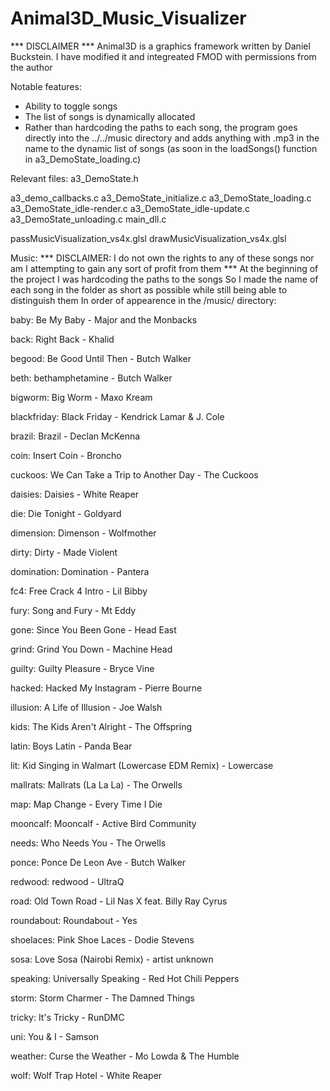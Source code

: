 # Animal3D_Music_Visualizer
*** DISCLAIMER *** 
Animal3D is a graphics framework written by Daniel Buckstein.
I have modified it and integreated FMOD with permissions from the author

Notable features:
- Ability to toggle songs
- The list of songs is dynamically allocated
- Rather than hardcoding the paths to each song, 
	the program goes directly into the ../../music
	directory and adds anything with .mp3 in the name
	to the dynamic list of songs (as soon in the
	loadSongs() function in a3_DemoState_loading.c)

Relevant files:
a3_DemoState.h

a3_demo_callbacks.c
a3_DemoState_initialize.c
a3_DemoState_loading.c
a3_DemoState_idle-render.c
a3_DemoState_idle-update.c
a3_DemoState_unloading.c
main_dll.c

passMusicVisualization_vs4x.glsl
drawMusicVisualization_vs4x.glsl

Music:
*** DISCLAIMER: I do not own the rights to any of these songs nor am I
	attempting to gain any sort of profit from them ***
At the beginning of the project I was hardcoding the paths to the songs
So I made the name of each song in the folder as short as possible 
while still being able to distinguish them
In order of appearence in the /music/ directory:

baby:		Be My Baby - Major and the Monbacks

back: 		Right Back - Khalid

begood: 	Be Good Until Then - Butch Walker

beth:		bethamphetamine - Butch Walker

bigworm:	Big Worm - Maxo Kream

blackfriday:	Black Friday - Kendrick Lamar & J. Cole

brazil:		Brazil - Declan McKenna

coin:		Insert Coin - Broncho

cuckoos:	We Can Take a Trip to Another Day - The Cuckoos

daisies:	Daisies - White Reaper

die:		Die Tonight - Goldyard

dimension:	Dimenson - Wolfmother

dirty:		Dirty - Made Violent

domination:	Domination - Pantera

fc4:		Free Crack 4 Intro - Lil Bibby

fury:		Song and Fury - Mt Eddy

gone:		Since You Been Gone - Head East

grind:		Grind You Down - Machine Head

guilty:		Guilty Pleasure - Bryce Vine

hacked:		Hacked My Instagram - Pierre Bourne

illusion:	A Life of Illusion - Joe Walsh

kids:		The Kids Aren't Alright - The Offspring

latin:		Boys Latin - Panda Bear

lit:		Kid Singing in Walmart (Lowercase EDM Remix) - Lowercase

mallrats:	Mallrats (La La La) - The Orwells

map:		Map Change - Every Time I Die

mooncalf:	Mooncalf - Active Bird Community 

needs:		Who Needs You - The Orwells

ponce:		Ponce De Leon Ave - Butch Walker

redwood:	redwood - UltraQ

road:		Old Town Road - Lil Nas X feat. Billy Ray Cyrus

roundabout:	Roundabout - Yes

shoelaces:	Pink Shoe Laces - Dodie Stevens

sosa:		Love Sosa (Nairobi Remix) - artist unknown

speaking:	Universally Speaking - Red Hot Chili Peppers

storm:		Storm Charmer - The Damned Things

tricky:		It's Tricky - RunDMC

uni:		You & I - Samson

weather:	Curse the Weather - Mo Lowda & The Humble

wolf:		Wolf Trap Hotel - White Reaper
